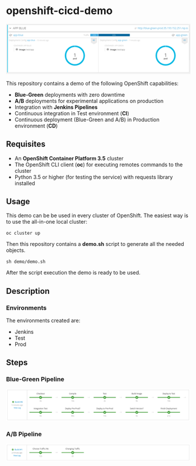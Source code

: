 # openshift-cicd-demo

![demo](demo/img/demo.png)

This repository contains a demo of the following OpenShift capabilities:

* **Blue-Green** deployments with zero downtime
* **A/B** deployments for experimental applications on production
* Integration with **Jenkins Pipelines**
* Continuous integration in Test environment (**CI**)
* Continuous deployment (Blue-Green and A/B) in Production environment (**CD**)

## Requisites

* An **OpenShift Container Platform 3.5** cluster
* The OpenShift CLI client (**oc**) for executing remotes commands to the cluster
* Python 3.5 or higher (for testing the service) with requests library installed

## Usage

This demo can be be used in every cluster of OpenShift. The easiest way is to use the all-in-one local cluster:

    oc cluster up

Then this repository contains a **demo.sh** script to generate all the needed objects.

    sh demo/demo.sh

After the script execution the demo is ready to be used.

## Description

### Environments

The environments created are:

* Jenkins
* Test
* Prod

## Steps

### Blue-Green Pipeline

![bluegreen](demo/img/bluegreen.png)

### A/B Pipeline

![ab](demo/img/ab.png)
